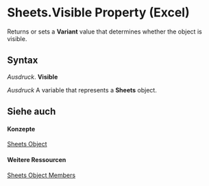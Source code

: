 
# Sheets.Visible Property (Excel)

Returns or sets a  **Variant** value that determines whether the object is visible.


## Syntax

 _Ausdruck_. **Visible**

 _Ausdruck_ A variable that represents a **Sheets** object.


## Siehe auch


#### Konzepte


[Sheets Object](048fd93c-bc27-4b58-358f-56fcee1710f8.md)
#### Weitere Ressourcen


[Sheets Object Members](http://msdn.microsoft.com/library/d630d25c-25cc-c866-a3d3-708246dc8b83%28Office.15%29.aspx)